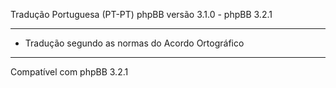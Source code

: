 
Tradução Portuguesa (PT-PT) phpBB versão 3.1.0 - phpBB 3.2.1

------------
* Tradução segundo as normas do Acordo Ortográfico

------------
Compatível com phpBB 3.2.1